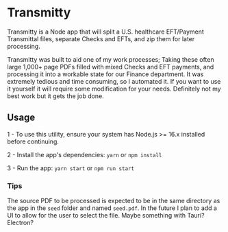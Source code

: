 # Transmitty

Transmitty is a Node app that will split a U.S. healthcare EFT/Payment Transmittal files, separate Checks and EFTs, and zip them for later processing.

Transmitty was built to aid one of my work processes; Taking these often large 1,000+ page PDFs filled with mixed Checks and EFT payments, and processing it into a workable state for our Finance department. It was extremely tedious and time consuming, so I automated it. If you want to use it yourself it will require some modification for your needs. Definitely not my best work but it gets the job done.


## Usage

1 - To use this utility, ensure your system has Node.js >= 16.x installed before continuing.

2 - Install the app's dependencies: `yarn` or `npm install`

3 - Run the app: `yarn start` or `npm run start`


### Tips

The source PDF to be processed is expected to be in the same directory as the app in the `seed` folder and named `seed.pdf`. In the future I plan to add a UI to allow for the user to select the file. Maybe something with Tauri? Electron?
